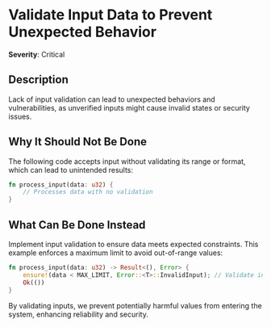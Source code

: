 # Validate Input Data to Prevent Unexpected Behavior

**Severity**: Critical

## Description

Lack of input validation can lead to unexpected behaviors and vulnerabilities, as unverified inputs might cause invalid
states or security issues.

## Why It Should Not Be Done

The following code accepts input without validating its range or format, which can lead to unintended results:

```rust
fn process_input(data: u32) {
    // Processes data with no validation
}
```

## What Can Be Done Instead

Implement input validation to ensure data meets expected constraints. This example enforces a maximum limit to avoid
out-of-range values:

```rust
fn process_input(data: u32) -> Result<(), Error> {
    ensure!(data < MAX_LIMIT, Error::<T>::InvalidInput); // Validate input before processing
    Ok(())
}
```

By validating inputs, we prevent potentially harmful values from entering the system, enhancing reliability and
security.

